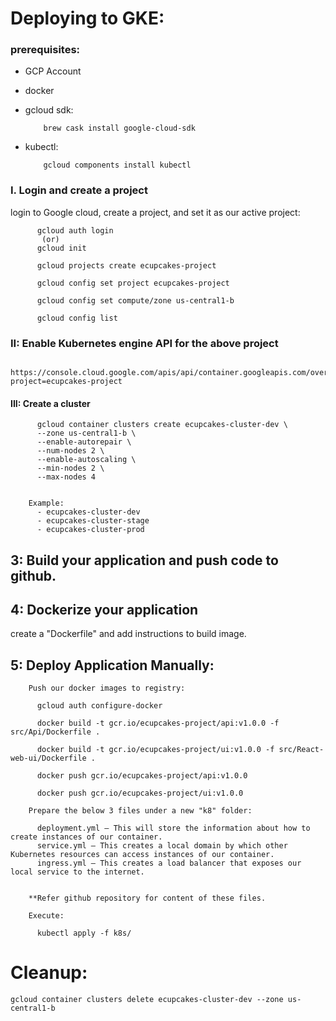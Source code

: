 
# Deploying to GKE:

###  prerequisites:
- GCP Account
- docker
- gcloud sdk:

          brew cask install google-cloud-sdk
- kubectl:

          gcloud components install kubectl

### I. Login and create a project
login to Google cloud, create a project, and set it as our active project:
		

		  gcloud auth login
           (or)
          gcloud init

		  gcloud projects create ecupcakes-project

		  gcloud config set project ecupcakes-project

          gcloud config set compute/zone us-central1-b

          gcloud config list

### II: Enable Kubernetes engine API for the above project

          https://console.cloud.google.com/apis/api/container.googleapis.com/overview?project=ecupcakes-project

#### III: Create a cluster

		  gcloud container clusters create ecupcakes-cluster-dev \
      	  --zone us-central1-b \
      	  --enable-autorepair \
      	  --num-nodes 2 \
      	  --enable-autoscaling \
      	  --min-nodes 2 \
      	  --max-nodes 4


      	Example:
      	  - ecupcakes-cluster-dev
   		  - ecupcakes-cluster-stage
   		  - ecupcakes-cluster-prod

## 3: Build your application and push code to github.

## 4: Dockerize your application
create a "Dockerfile" and add instructions to build image.

## 5: Deploy Application Manually:

		Push our docker images to registry:

		  gcloud auth configure-docker
		  
          docker build -t gcr.io/ecupcakes-project/api:v1.0.0 -f src/Api/Dockerfile .

          docker build -t gcr.io/ecupcakes-project/ui:v1.0.0 -f src/React-web-ui/Dockerfile .

		  docker push gcr.io/ecupcakes-project/api:v1.0.0

          docker push gcr.io/ecupcakes-project/ui:v1.0.0

		Prepare the below 3 files under a new "k8" folder:

		  deployment.yml – This will store the information about how to create instances of our container.
		  service.yml – This creates a local domain by which other Kubernetes resources can access instances of our container.
		  ingress.yml – This creates a load balancer that exposes our local service to the internet.


		**Refer github repository for content of these files.

		Execute:

		  kubectl apply -f k8s/


# Cleanup:
 	gcloud container clusters delete ecupcakes-cluster-dev --zone us-central1-b


